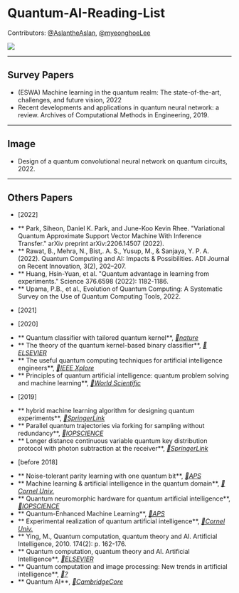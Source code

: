 # Quantum-AI-Reading-List

Contributors: [@AslantheAslan](https://github.com/AslantheAslan), [@myeonghoeLee](https://github.com/myeonghoeLee)

<a href="https://github.com/Namgyu97/Quantum-AI-Reading-List/graphs/contributors">
  <img src="https://contrib.rocks/image?repo=Namgyu97/Quantum-AI-Reading-List" />
</a>

------------------------------------------------------------------------------------
## Survey Papers

* (ESWA) Machine learning in the quantum realm: The state-of-the-art, challenges, and future vision, 2022
* Recent developments and applications in quantum neural network: a review. Archives of Computational Methods in Engineering, 2019.


------------------------------------------------------------------------------------
## Image

* Design of a quantum convolutional neural network on quantum circuits, 2022.

------------------------------------------------------------------------------------
## Others Papers
- [2022]
+ ** Park, Siheon, Daniel K. Park, and June-Koo Kevin Rhee. "Variational Quantum Approximate Support Vector Machine With Inference Transfer." arXiv preprint arXiv:2206.14507 (2022).
+ ** Rawat, B., Mehra, N., Bist,. A. S., Yusup, M., & Sanjaya, Y. P. A. (2022). Quantum Computing and AI: Impacts &amp; Possibilities. ADI Journal on Recent Innovation, 3(2), 202–207.
+ ** Huang, Hsin-Yuan, et al. "Quantum advantage in learning from experiments." Science 376.6598 (2022): 1182-1186.
+ ** Upama, P.B., et al., Evolution of Quantum Computing: A Systematic Survey on the Use of Quantum Computing Tools, 2022.


- [2021]

- [2020]
+ ** Quantum classifier with tailored quantum kernel**, *[📝nature](https://www.nature.com/articles/s41534-020-0272-6)*
+ ** The theory of the quantum kernel-based binary classifier**, *[📝ELSEVIER](https://www.sciencedirect.com/science/article/pii/S0375960120302541)*
+ ** The useful quantum computing techniques for artificial intelligence engineers**, *[📝IEEE Xplore](https://ieeexplore.ieee.org/abstract/document/9016555)*
+ ** Principles of quantum artificial intelligence: quantum problem solving and machine learning**, *[📝World Scientific](https://www.worldscientific.com/doi/abs/10.1142/9789811224317_0001)*


- [2019]
+ ** hybrid machine learning algorithm for designing quantum experiments**, *[📝SpringerLink](https://link.springer.com/article/10.1007/s42484-019-00003-8)*
+ ** Parallel quantum trajectories via forking for sampling without redundancy**, *[📝IOPSCIENCE](https://iopscience.iop.org/article/10.1088/1367-2630/ab35fb/meta)*
+ ** Longer distance continuous variable quantum key distribution protocol with photon subtraction at the receiver**, *[📝SpringerLink](https://link.springer.com/article/10.1007/s11128-018-2167-4)*


- [before 2018]
+ ** Noise-tolerant parity learning with one quantum bit**, *[📝APS](https://journals.aps.org/pra/abstract/10.1103/PhysRevA.97.032327)*
+ ** Machine learning & artificial intelligence in the quantum domain**, *[📝Cornel Univ.](https://arxiv.org/abs/1709.02779)*
+ ** Quantum neuromorphic hardware for quantum artificial intelligence**, *[📝IOPSCIENCE](https://iopscience.iop.org/article/10.1088/1742-6596/880/1/012018/meta)*
+ ** Quantum-Enhanced Machine Learning**, *[📝APS](https://journals.aps.org/prl/abstract/10.1103/PhysRevLett.117.130501)*
+ ** Experimental realization of quantum artificial intelligence**, *[📝Cornel Univ.](https://arxiv.org/abs/1410.1054)*
+ ** Ying, M., Quantum computation, quantum theory and AI. Artificial Intelligence, 2010. 174(2): p. 162-176.
+ ** Quantum computation, quantum theory and AI. Artificial Intelligence**, *[📝ELSEVIER](https://www.sciencedirect.com/science/article/pii/S0004370209001398)*
+ ** Quantum computation and image processing: New trends in artificial intelligence**, *[📝?](https://www.researchgate.net/profile/Salvador-Venegas-Andraca/publication/220814314_Quantum_Computation_and_Image_Processing_New_Trends_in_Artificial_Intelligence/links/0912f5052af6fba23f000000/Quantum-Computation-and-Image-Processing-New-Trends-in-Artificial-Intelligence.pdf)*
+ ** Quantum AI**, *[📝CambridgeCore](https://www.cambridge.org/core/journals/behavioral-and-brain-sciences/article/abs/quantum-ai/0B5D9AA0D07574D2B561DE4924747CA9)*



















